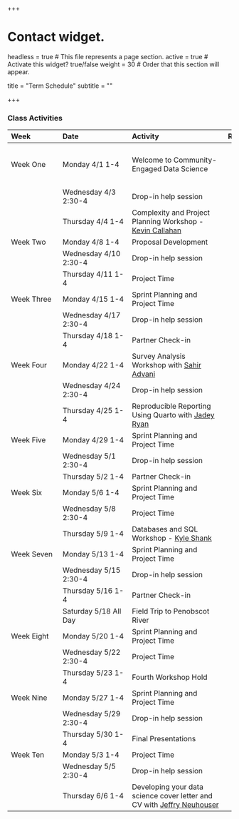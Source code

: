 +++
# Contact widget.
headless = true  # This file represents a page section.
active = true  # Activate this widget? true/false
weight = 30  # Order that this section will appear.

title = "Term Schedule"
subtitle = ""

+++

### Class Activities

|  <div style="width:100px;text-align:left">Week</div> |  <div style="width:140px;text-align:left">Date</div> | <div style="width:200px;text-align:left">Activity</div> | <div style="width:300px;text-align:left">Readings and Assignments</div> |
|:---|:---|:---|:---|
| Week One | Monday 4/1 1-4 | Welcome to Community-Engaged Data Science | <ul><li>Review the [Projects](/#projects) </li><li>Fill out the project preferences form on [google classroom](https://classroom.google.com)</li></ul>  | 
|  | Wednesday 4/3 2:30-4 | Drop-in help session | | 
|  | Thursday 4/4 1-4 | Complexity and Project Planning Workshop - [Kevin Callahan](https://kevin-callahan.com/) | | 
| Week Two | Monday 4/8 1-4 | Proposal Development |  | 
|  | Wednesday 4/10 2:30-4 | Drop-in help session | | 
|  | Thursday 4/11 1-4 | Project Time | | 
| Week Three | Monday 4/15 1-4 | Sprint Planning and Project Time |  | 
|  | Wednesday 4/17 2:30-4 | Drop-in help session | | 
|  | Thursday 4/18 1-4 | Partner Check-in | | 
| Week Four | Monday 4/22 1-4 | Survey Analysis Workshop with [Sahir Advani](https://joshua-stoll.com/people/) |  | 
|  | Wednesday 4/24 2:30-4 | Drop-in help session | | 
|  | Thursday 4/25 1-4 | Reproducible Reporting Using Quarto with [Jadey Ryan](https://jadeyryan.com/) | | 
| Week Five | Monday 4/29 1-4 | Sprint Planning and Project Time |  | 
|  | Wednesday 5/1 2:30-4 | Drop-in help session | | 
|  | Thursday 5/2 1-4 | Partner Check-in | | 
| Week Six | Monday 5/6 1-4 | Sprint Planning and Project Time |  | 
|  | Wednesday 5/8 2:30-4 | Project Time | | 
| | Thursday 5/9 1-4 | Databases and SQL Workshop - [Kyle Shank](https://www.coa.edu/live/profiles/2291-kyle-shank) | | 
| Week Seven | Monday 5/13 1-4 | Sprint Planning and Project Time |  | 
|  | Wednesday 5/15 2:30-4 | Drop-in help session | | 
| | Thursday 5/16 1-4 | Partner Check-in | | 
| | Saturday 5/18 All Day | Field Trip to Penobscot River | | 
| Week Eight | Monday 5/20 1-4 | Sprint Planning and Project Time |  | 
| | Wednesday 5/22 2:30-4 | Project Time | | 
| | Thursday 5/23 1-4 | Fourth Workshop Hold | | 
| Week Nine | Monday 5/27 1-4 | Sprint Planning and Project Time |  | 
|  | Wednesday 5/29 2:30-4 | Drop-in help session | | 
|  | Thursday 5/30 1-4 | Final Presentations | | 
| Week Ten | Monday 5/3 1-4 | Project Time |  | 
|  | Wednesday 5/5 2:30-4 | Drop-in help session | |
|  | Thursday 6/6 1-4 | Developing your data science cover letter and CV with [Jeffry Neuhouser](https://www.coa.edu/live/profiles/4665-jeffry-neuhouser/templates/details/staff.php)  | |